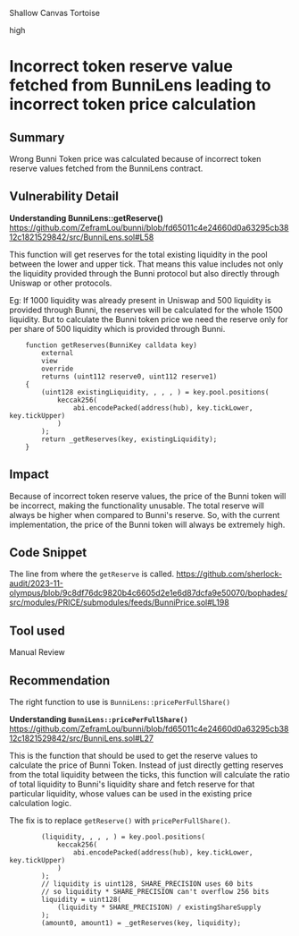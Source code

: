 Shallow Canvas Tortoise

high

# Incorrect token reserve value fetched from BunniLens leading to incorrect token price calculation

## Summary
Wrong Bunni Token price was calculated because of incorrect token reserve values fetched from the BunniLens contract.

## Vulnerability Detail
**Understanding BunniLens::getReserve()**
https://github.com/ZeframLou/bunni/blob/fd65011c4e24660d0a63295cb3812c1821529842/src/BunniLens.sol#L58

This function will get reserves for the total existing liquidity in the pool between the lower and upper tick. That means this value includes not only the liquidity provided through the Bunni protocol but also directly through Uniswap or other protocols.

Eg: If 1000 liquidity was already present in Uniswap and 500 liquidity is provided through Bunni, the reserves will be calculated for the whole 1500 liquidity. But to calculate the Bunni token price we need the reserve only for per share of 500 liquidity which is provided through Bunni.

```solidity
    function getReserves(BunniKey calldata key)
        external
        view
        override
        returns (uint112 reserve0, uint112 reserve1)
    {
        (uint128 existingLiquidity, , , , ) = key.pool.positions(
            keccak256(
                abi.encodePacked(address(hub), key.tickLower, key.tickUpper)
            )
        );
        return _getReserves(key, existingLiquidity);
    }
```

## Impact
Because of incorrect token reserve values, the price of the Bunni token will be incorrect, making the functionality unusable. 
The total reserve will always be higher when compared to Bunni's reserve. So, with the current implementation, the price of the Bunni token will always be extremely high.

## Code Snippet
The line from where the `getReserve` is called.
https://github.com/sherlock-audit/2023-11-olympus/blob/9c8df76dc9820b4c6605d2e1e6d87dcfa9e50070/bophades/src/modules/PRICE/submodules/feeds/BunniPrice.sol#L198

## Tool used

Manual Review

## Recommendation
The right function to use is `BunniLens::pricePerFullShare()`

**Understanding `BunniLens::pricePerFullShare()`**
https://github.com/ZeframLou/bunni/blob/fd65011c4e24660d0a63295cb3812c1821529842/src/BunniLens.sol#L27

This is the function that should be used to get the reserve values to calculate the price of Bunni Token.
Instead of just directly getting reserves from the total liquidity between the ticks, this function will calculate the ratio of total liquidity to Bunni's liquidity share and fetch reserve for that particular liquidity, whose values can be used in the existing price calculation logic.

The fix is to replace `getReserve()` with `pricePerFullShare()`.

```solidity
        (liquidity, , , , ) = key.pool.positions(
            keccak256(
                abi.encodePacked(address(hub), key.tickLower, key.tickUpper)
            )
        );
        // liquidity is uint128, SHARE_PRECISION uses 60 bits
        // so liquidity * SHARE_PRECISION can't overflow 256 bits
        liquidity = uint128(
            (liquidity * SHARE_PRECISION) / existingShareSupply
        );
        (amount0, amount1) = _getReserves(key, liquidity);
```



